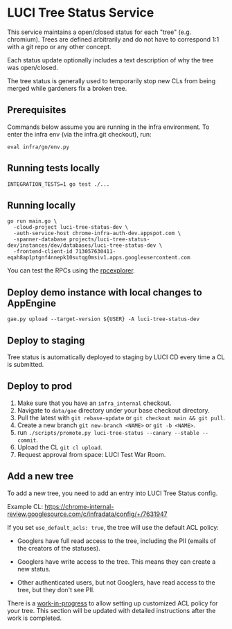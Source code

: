 # LUCI Tree Status Service

This service maintains a open/closed status for each "tree" (e.g. chromium).  Trees are defined arbitrarily and do not have to correspond 1:1 with a git repo or any other concept.

Each status update optionally includes a text description of why the tree was open/closed.

The tree status is generally used to temporarily stop new CLs from being merged while gardeners fix a broken tree.

## Prerequisites

Commands below assume you are running in the infra environment.
To enter the infra env (via the infra.git checkout), run:
```
eval infra/go/env.py
```

## Running tests locally

```
INTEGRATION_TESTS=1 go test ./...
```

## Running locally

```
go run main.go \
  -cloud-project luci-tree-status-dev \
  -auth-service-host chrome-infra-auth-dev.appspot.com \
  -spanner-database projects/luci-tree-status-dev/instances/dev/databases/luci-tree-status-dev \
  -frontend-client-id 713057630411-eqah8ap1ptgnf4nnepk10sutqg0msiv1.apps.googleusercontent.com
```

You can test the RPCs using the [rpcexplorer](http://127.0.0.1:8800/rpcexplorer).

## Deploy demo instance with local changes to AppEngine

```
gae.py upload --target-version ${USER} -A luci-tree-status-dev
```

## Deploy to staging

Tree status is automatically deployed to staging by LUCI CD every time a CL is submitted.

## Deploy to prod

1. Make sure that you have an `infra_internal` checkout.
2. Navigate to `data/gae` directory under your base checkout directory.
3. Pull the latest with `git rebase-update` or `git checkout main && git pull`.
4. Create a new branch `git new-branch <NAME>` or `git -b <NAME>`.
5. run `./scripts/promote.py luci-tree-status --canary --stable --commit`.
6. Upload the CL `git cl upload`.
7. Request approval from space: LUCI Test War Room.

## Add a new tree

To add a new tree, you need to add an entry into LUCI Tree Status config.

Example CL: https://chrome-internal-review.googlesource.com/c/infradata/config/+/7631947

If you set `use_default_acls: true`, the tree will use the default ACL policy:

-   Googlers have full read access to the tree, including the PII (emails of the
    creators of the statuses).

-   Googlers have write access to the tree. This means they can create a new
    status.

-   Other authenticated users, but not Googlers, have read access to the tree,
    but they don't see PII.

There is a
[work-in-progress](https://buganizer.corp.google.com/issues/349178432) to allow
setting up customized ACL policy for your tree. This section will be updated
with detailed instructions after the work is completed.
